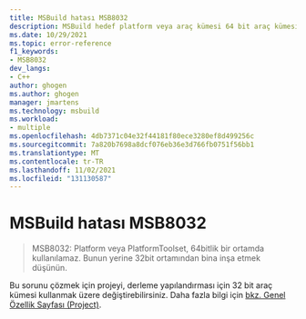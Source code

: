 ```yaml
---
title: MSBuild hatası MSB8032
description: MSBuild hedef platform veya araç kümesi 64 bit araç kümesi tarafından desteklenmiyorsa MSB8032 hatası oluşur.
ms.date: 10/29/2021
ms.topic: error-reference
f1_keywords:
- MSB8032
dev_langs:
- C++
author: ghogen
ms.author: ghogen
manager: jmartens
ms.technology: msbuild
ms.workload:
- multiple
ms.openlocfilehash: 4db7371c04e32f44181f80ece3280ef8d499256c
ms.sourcegitcommit: 7a820b7698a8dcf076eb36e3d766fb0751f56bb1
ms.translationtype: MT
ms.contentlocale: tr-TR
ms.lasthandoff: 11/02/2021
ms.locfileid: "131130587"
---
```

# <a name="msbuild-error-msb8032"></a>MSBuild hatası MSB8032

> MSB8032: Platform veya PlatformToolset, 64bitlik bir ortamda kullanılamaz.  Bunun yerine 32bit ortamından bina inşa etmek düşünün.

Bu sorunu çözmek için projeyi, derleme yapılandırması için 32 bit araç kümesi kullanmak üzere değiştirebilirsiniz. Daha fazla bilgi için [bkz. Genel Özellik Sayfası (Project)](/cpp/build/reference/general-property-page-project).

